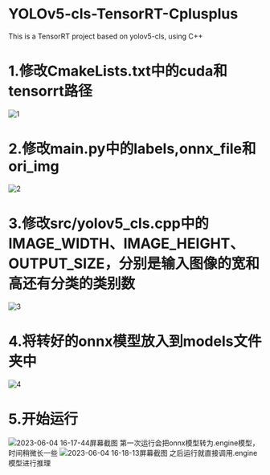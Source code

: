 # YOLOv5-cls-TensorRT-Cplusplus
This is a TensorRT project based on yolov5-cls, using C++
# 1.修改CmakeLists.txt中的cuda和tensorrt路径
![1](https://github.com/yaoyi30/YOLOv5-cls-TensorRT-Cplusplus/assets/56180347/58e9756a-6a5c-431f-bd2a-d9f6b1dd3cbf)
# 2.修改main.py中的labels,onnx_file和ori_img
![2](https://github.com/yaoyi30/YOLOv5-cls-TensorRT-Cplusplus/assets/56180347/0b2599bb-384c-4039-ab80-185bb106cd54)
# 3.修改src/yolov5_cls.cpp中的IMAGE_WIDTH、IMAGE_HEIGHT、OUTPUT_SIZE，分别是输入图像的宽和高还有分类的类别数
![3](https://github.com/yaoyi30/YOLOv5-cls-TensorRT-Cplusplus/assets/56180347/7292af49-777c-49dd-975a-a1cbc3ca70cf)
# 4.将转好的onnx模型放入到models文件夹中
![4](https://github.com/yaoyi30/YOLOv5-cls-TensorRT-Cplusplus/assets/56180347/c0747b66-7f33-4769-88a5-694287c28214)
# 5.开始运行
![2023-06-04 16-17-44屏幕截图](https://github.com/yaoyi30/YOLOv5-cls-TensorRT-Cplusplus/assets/56180347/a7047421-2c47-4466-a389-24852b1a463a)
第一次运行会把onnx模型转为.engine模型，时间稍微长一些
![2023-06-04 16-18-13屏幕截图](https://github.com/yaoyi30/YOLOv5-cls-TensorRT-Cplusplus/assets/56180347/cd24179b-f729-4e22-b6b7-98235e25584d)
之后运行就直接调用.engine模型进行推理

